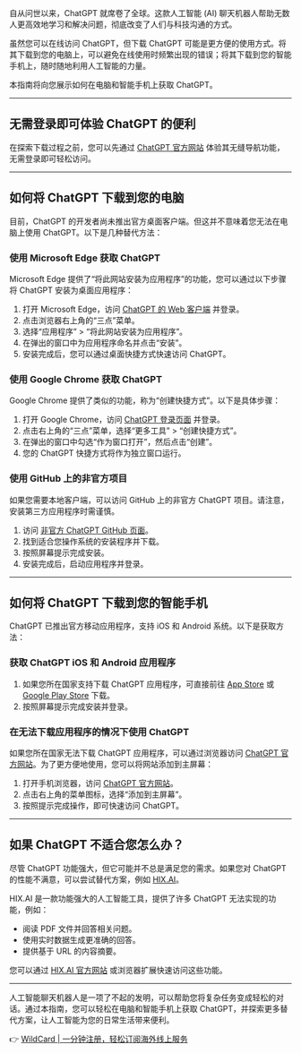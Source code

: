 自从问世以来，ChatGPT 就席卷了全球。这款人工智能 (AI) 聊天机器人帮助无数人更高效地学习和解决问题，彻底改变了人们与科技沟通的方式。

虽然您可以在线访问 ChatGPT，但下载 ChatGPT 可能是更方便的使用方式。将其下载到您的电脑上，可以避免在线使用时频繁出现的错误；将其下载到您的智能手机上，随时随地利用人工智能的力量。

本指南将向您展示如何在电脑和智能手机上获取 ChatGPT。

---

## 无需登录即可体验 ChatGPT 的便利

在探索下载过程之前，您可以先通过 [ChatGPT 官方网站](https://bit.ly/bewildcard) 体验其无缝导航功能，无需登录即可轻松访问。

---

## 如何将 ChatGPT 下载到您的电脑

目前，ChatGPT 的开发者尚未推出官方桌面客户端。但这并不意味着您无法在电脑上使用 ChatGPT。以下是几种替代方法：

### 使用 Microsoft Edge 获取 ChatGPT

Microsoft Edge 提供了“将此网站安装为应用程序”的功能，您可以通过以下步骤将 ChatGPT 安装为桌面应用程序：

1. 打开 Microsoft Edge，访问 [ChatGPT 的 Web 客户端](https://bit.ly/bewildcard) 并登录。
2. 点击浏览器右上角的“三点”菜单。
3. 选择“应用程序” > “将此网站安装为应用程序”。
4. 在弹出的窗口中为应用程序命名并点击“安装”。
5. 安装完成后，您可以通过桌面快捷方式快速访问 ChatGPT。

### 使用 Google Chrome 获取 ChatGPT

Google Chrome 提供了类似的功能，称为“创建快捷方式”。以下是具体步骤：

1. 打开 Google Chrome，访问 [ChatGPT 登录页面](https://bit.ly/bewildcard) 并登录。
2. 点击右上角的“三点”菜单，选择“更多工具” > “创建快捷方式”。
3. 在弹出的窗口中勾选“作为窗口打开”，然后点击“创建”。
4. 您的 ChatGPT 快捷方式将作为独立窗口运行。

### 使用 GitHub 上的非官方项目

如果您需要本地客户端，可以访问 GitHub 上的非官方 ChatGPT 项目。请注意，安装第三方应用程序时需谨慎。

1. 访问 [非官方 ChatGPT GitHub 页面](https://github.com/lencx/ChatGPT)。
2. 找到适合您操作系统的安装程序并下载。
3. 按照屏幕提示完成安装。
4. 安装完成后，启动应用程序并登录。

---

## 如何将 ChatGPT 下载到您的智能手机

ChatGPT 已推出官方移动应用程序，支持 iOS 和 Android 系统。以下是获取方法：

### 获取 ChatGPT iOS 和 Android 应用程序

1. 如果您所在国家支持下载 ChatGPT 应用程序，可直接前往 [App Store](https://apps.apple.com/app/openai-chatgpt/id6448311069) 或 [Google Play Store](https://play.google.com/store/apps/details?id=com.openai.chatgpt&hl=en&gl=US) 下载。
2. 按照屏幕提示完成安装并登录。

### 在无法下载应用程序的情况下使用 ChatGPT

如果您所在国家无法下载 ChatGPT 应用程序，可以通过浏览器访问 [ChatGPT 官方网站](https://bit.ly/bewildcard)。为了更方便地使用，您可以将网站添加到主屏幕：

1. 打开手机浏览器，访问 [ChatGPT 官方网站](https://bit.ly/bewildcard)。
2. 点击右上角的菜单图标，选择“添加到主屏幕”。
3. 按照提示完成操作，即可快速访问 ChatGPT。

---

## 如果 ChatGPT 不适合您怎么办？

尽管 ChatGPT 功能强大，但它可能并不总是满足您的需求。如果您对 ChatGPT 的性能不满意，可以尝试替代方案，例如 [HIX.AI](https://bit.ly/bewildcard)。

HIX.AI 是一款功能强大的人工智能工具，提供了许多 ChatGPT 无法实现的功能，例如：

- 阅读 PDF 文件并回答相关问题。
- 使用实时数据生成更准确的回答。
- 提供基于 URL 的内容摘要。

您可以通过 [HIX.AI 官方网站](https://bit.ly/bewildcard) 或浏览器扩展快速访问这些功能。

---

人工智能聊天机器人是一项了不起的发明，可以帮助您将复杂任务变成轻松的对话。通过本指南，您可以轻松在电脑和智能手机上获取 ChatGPT，并探索更多替代方案，让人工智能为您的日常生活带来便利。

👉 [WildCard | 一分钟注册，轻松订阅海外线上服务](https://bit.ly/bewildcard)